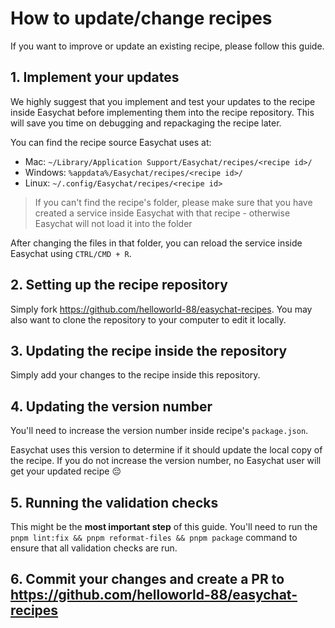 # How to update/change recipes

If you want to improve or update an existing recipe, please follow this guide.

## 1. Implement your updates

We highly suggest that you implement and test your updates to the recipe inside Easychat before implementing them into the recipe repository. This will save you time on debugging and repackaging the recipe later.

You can find the recipe source Easychat uses at:
  * Mac: `~/Library/Application Support/Easychat/recipes/<recipe id>/`
  * Windows: `%appdata%/Easychat/recipes/<recipe id>/`
  * Linux: `~/.config/Easychat/recipes/<recipe id>`

> If you can't find the recipe's folder, please make sure that you have created a service inside Easychat with that recipe - otherwise Easychat will not load it into the folder

After changing the files in that folder, you can reload the service inside Easychat using `CTRL/CMD + R`.

## 2. Setting up the recipe repository

Simply fork https://github.com/helloworld-88/easychat-recipes. You may also want to clone the repository to your computer to edit it locally.

## 3. Updating the recipe inside the repository

Simply add your changes to the recipe inside this repository.

## 4. Updating the version number

You'll need to increase the version number inside recipe's `package.json`.

Easychat uses this version to determine if it should update the local copy of the recipe. If you do not increase the version number, no Easychat user will get your updated recipe 😔

## 5. Running the validation checks

This might be the __most important step__ of this guide. You'll need to run the `pnpm lint:fix && pnpm reformat-files && pnpm package` command to ensure that all validation checks are run.

## 6. Commit your changes and create a PR to <https://github.com/helloworld-88/easychat-recipes>
